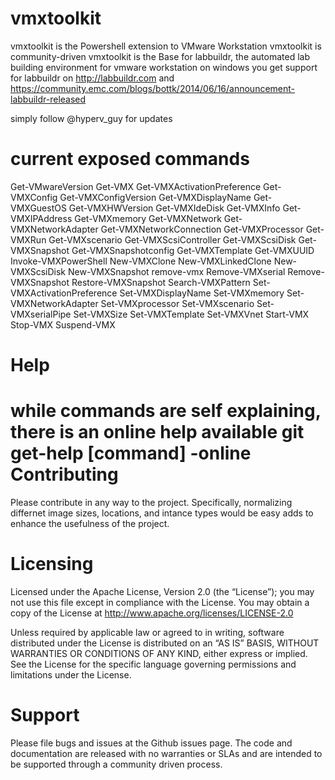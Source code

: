 vmxtoolkit
==========

vmxtoolkit is the Powershell extension to VMware Workstation
vmxtoolkit is community-driven
vmxtoolkit is the Base for labbuildr, the automated lab building environment for vmware workstation on windows
you get support for labbuildr on http://labbuildr.com and https://community.emc.com/blogs/bottk/2014/06/16/announcement-labbuildr-released

simply follow @hyperv_guy for updates

current exposed commands
===========
 Get-VMwareVersion
 Get-VMX
 Get-VMXActivationPreference
 Get-VMXConfig
 Get-VMXConfigVersion
 Get-VMXDisplayName
 Get-VMXGuestOS
 Get-VMXHWVersion
 Get-VMXIdeDisk
 Get-VMXInfo
 Get-VMXIPAddress
 Get-VMXmemory
 Get-VMXNetwork
 Get-VMXNetworkAdapter
 Get-VMXNetworkConnection
 Get-VMXProcessor
 Get-VMXRun
 Get-VMXscenario
 Get-VMXScsiController
 Get-VMXScsiDisk
 Get-VMXSnapshot
 Get-VMXSnapshotconfig
 Get-VMXTemplate
 Get-VMXUUID
 Invoke-VMXPowerShell
 New-VMXClone
 New-VMXLinkedClone
 New-VMXScsiDisk
 New-VMXSnapshot
 remove-vmx
 Remove-VMXserial
 Remove-VMXSnapshot
 Restore-VMXSnapshot
 Search-VMXPattern
 Set-VMXActivationPreference
 Set-VMXDisplayName
 Set-VMXmemory
 Set-VMXNetworkAdapter
 Set-VMXprocessor
 Set-VMXscenario
 Set-VMXserialPipe
 Set-VMXSize
 Set-VMXTemplate
 Set-VMXVnet
 Start-VMX
 Stop-VMX
 Suspend-VMX

Help
==========
while commands are self explaining, there is an online help available git get-help [command] -online
Contributing
==========
Please contribute in any way to the project. Specifically, normalizing differnet image sizes, locations, and intance types would be easy adds to enhance the usefulness of the project.

Licensing
==========
Licensed under the Apache License, Version 2.0 (the “License”); you may not use this file except in compliance with the License. You may obtain a copy of the License at http://www.apache.org/licenses/LICENSE-2.0

Unless required by applicable law or agreed to in writing, software distributed under the License is distributed on an “AS IS” BASIS, WITHOUT WARRANTIES OR CONDITIONS OF ANY KIND, either express or implied. See the License for the specific language governing permissions and limitations under the License.

Support
==========
Please file bugs and issues at the Github issues page. The code and documentation are released with no warranties or SLAs and are intended to be supported through a community driven process.

